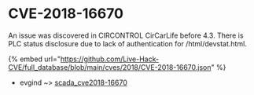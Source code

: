 # CVE-2018-16670

An issue was discovered in CIRCONTROL CirCarLife before 4.3. There is PLC status disclosure due to lack of authentication for /html/devstat.html.

{% embed url="https://github.com/Live-Hack-CVE/full_database/blob/main/cves/2018/CVE-2018-16670.json" %}


* evgind ~> [scada_cve2018-16670](https://www.alice-snow.ru/2018/database/cve-2018-16670/scada_cve2018-16670-evgind)